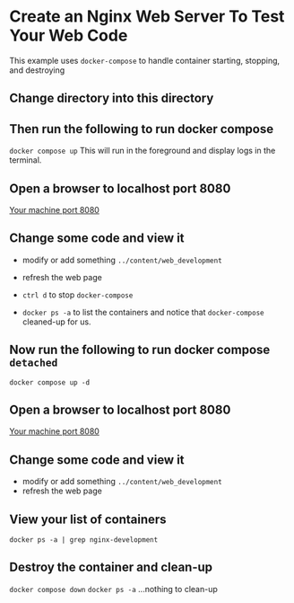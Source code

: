 <!-- markdownlint-disable -->
# Create an Nginx Web Server To Test Your Web Code

This example uses `docker-compose` to handle container starting, stopping, and destroying

## Change directory into this directory

## Then run the following to run docker compose

`docker compose up` This will run in the foreground and display logs in the terminal.

## Open a browser to localhost port 8080

[Your machine port 8080](http://localhost:8080)

## Change some code and view it

- modify or add something `../content/web_development`
- refresh the web page

- `ctrl d` to stop `docker-compose`
- `docker ps -a` to list the containers and notice that `docker-compose` cleaned-up for us.

## Now run the following to run docker compose `detached`

`docker compose up -d`

## Open a browser to localhost port 8080

[Your machine port 8080](http://localhost:8080)

## Change some code and view it

- modify or add something `../content/web_development`
- refresh the web page

## View your list of containers

`docker ps -a | grep nginx-development`

## Destroy the container and clean-up

`docker compose down`
`docker ps -a` ...nothing to clean-up
